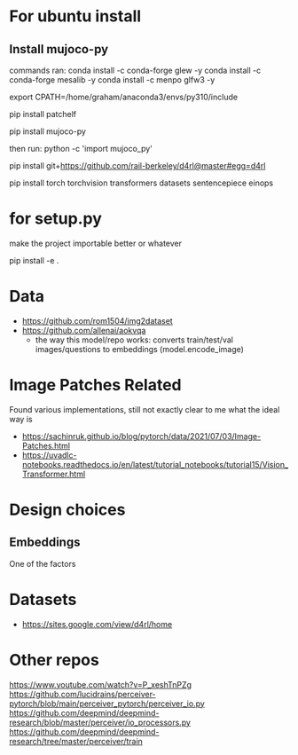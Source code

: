 # For ubuntu install


## Install mujoco-py

commands ran:
conda install -c conda-forge glew -y
conda install -c conda-forge mesalib -y
conda install -c menpo glfw3 -y

export CPATH=/home/graham/anaconda3/envs/py310/include

pip install patchelf

pip install mujoco-py

then run: python -c 'import mujoco_py'

pip install git+https://github.com/rail-berkeley/d4rl@master#egg=d4rl


pip install torch torchvision transformers datasets sentencepiece  einops



# for setup.py
make the project importable better or whatever

pip install -e .


# Data
- https://github.com/rom1504/img2dataset
- https://github.com/allenai/aokvqa
    - the way this model/repo works: converts train/test/val images/questions to embeddings (model.encode_image)


# Image Patches Related
Found various implementations, still not exactly clear to me what the ideal way is
- https://sachinruk.github.io/blog/pytorch/data/2021/07/03/Image-Patches.html
- https://uvadlc-notebooks.readthedocs.io/en/latest/tutorial_notebooks/tutorial15/Vision_Transformer.html



# Design choices

## Embeddings

One of the factors





# Datasets
- https://sites.google.com/view/d4rl/home



# Other repos

https://www.youtube.com/watch?v=P_xeshTnPZg
https://github.com/lucidrains/perceiver-pytorch/blob/main/perceiver_pytorch/perceiver_io.py
https://github.com/deepmind/deepmind-research/blob/master/perceiver/io_processors.py
https://github.com/deepmind/deepmind-research/tree/master/perceiver/train